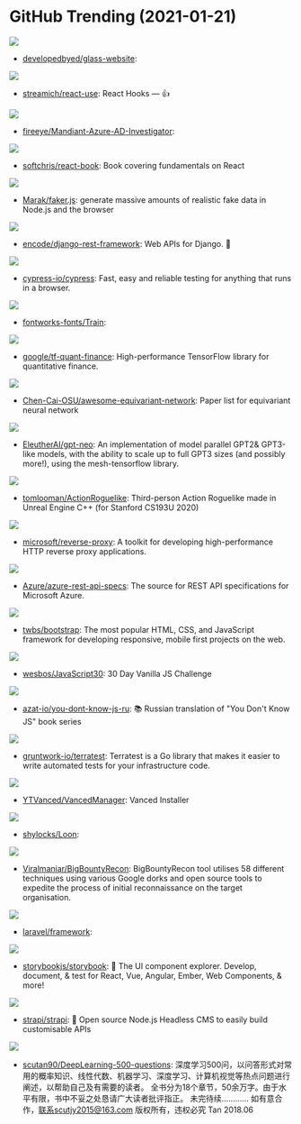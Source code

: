 # GitHub Trending (2021-01-21)

![](https://img.shields.io/badge/CSS-New%2073-green?style=flat-square&logo=appveyor)
- [developedbyed/glass-website](https://github.com/developedbyed/glass-website): 

![](https://img.shields.io/badge/TypeScript-New%20142-green?style=flat-square&logo=appveyor)
- [streamich/react-use](https://github.com/streamich/react-use): React Hooks — 👍

![](https://img.shields.io/badge/PowerShell-New%2083-green?style=flat-square&logo=appveyor)
- [fireeye/Mandiant-Azure-AD-Investigator](https://github.com/fireeye/Mandiant-Azure-AD-Investigator): 

![](https://img.shields.io/badge/HTML-New%2061-green?style=flat-square&logo=appveyor)
- [softchris/react-book](https://github.com/softchris/react-book): Book covering fundamentals on React

![](https://img.shields.io/badge/JavaScript-New%2077-green?style=flat-square&logo=appveyor)
- [Marak/faker.js](https://github.com/Marak/faker.js): generate massive amounts of realistic fake data in Node.js and the browser

![](https://img.shields.io/badge/Python-New%2085-green?style=flat-square&logo=appveyor)
- [encode/django-rest-framework](https://github.com/encode/django-rest-framework): Web APIs for Django. 🎸

![](https://img.shields.io/badge/JavaScript-New%2093-green?style=flat-square&logo=appveyor)
- [cypress-io/cypress](https://github.com/cypress-io/cypress): Fast, easy and reliable testing for anything that runs in a browser.

![](https://img.shields.io/badge/Python-New%2022-green?style=flat-square&logo=appveyor)
- [fontworks-fonts/Train](https://github.com/fontworks-fonts/Train): 

![](https://img.shields.io/badge/Python-New%20241-green?style=flat-square&logo=appveyor)
- [google/tf-quant-finance](https://github.com/google/tf-quant-finance): High-performance TensorFlow library for quantitative finance.

![](https://img.shields.io/badge/none-New%2055-green?style=flat-square&logo=appveyor)
- [Chen-Cai-OSU/awesome-equivariant-network](https://github.com/Chen-Cai-OSU/awesome-equivariant-network): Paper list for equivariant neural network

![](https://img.shields.io/badge/Python-New%20166-green?style=flat-square&logo=appveyor)
- [EleutherAI/gpt-neo](https://github.com/EleutherAI/gpt-neo): An implementation of model parallel GPT2& GPT3-like models, with the ability to scale up to full GPT3 sizes (and possibly more!), using the mesh-tensorflow library.

![](https://img.shields.io/badge/C%2B%2B-New%20179-green?style=flat-square&logo=appveyor)
- [tomlooman/ActionRoguelike](https://github.com/tomlooman/ActionRoguelike): Third-person Action Roguelike made in Unreal Engine C++ (for Stanford CS193U 2020)

![](https://img.shields.io/badge/C%23-New%2088-green?style=flat-square&logo=appveyor)
- [microsoft/reverse-proxy](https://github.com/microsoft/reverse-proxy): A toolkit for developing high-performance HTTP reverse proxy applications.

![](https://img.shields.io/badge/TypeScript-New%201-green?style=flat-square&logo=appveyor)
- [Azure/azure-rest-api-specs](https://github.com/Azure/azure-rest-api-specs): The source for REST API specifications for Microsoft Azure.

![](https://img.shields.io/badge/JavaScript-New%20239-green?style=flat-square&logo=appveyor)
- [twbs/bootstrap](https://github.com/twbs/bootstrap): The most popular HTML, CSS, and JavaScript framework for developing responsive, mobile first projects on the web.

![](https://img.shields.io/badge/HTML-New%2044-green?style=flat-square&logo=appveyor)
- [wesbos/JavaScript30](https://github.com/wesbos/JavaScript30): 30 Day Vanilla JS Challenge

![](https://img.shields.io/badge/none-New%208-green?style=flat-square&logo=appveyor)
- [azat-io/you-dont-know-js-ru](https://github.com/azat-io/you-dont-know-js-ru): 📚 Russian translation of "You Don't Know JS" book series

![](https://img.shields.io/badge/Go-New%208-green?style=flat-square&logo=appveyor)
- [gruntwork-io/terratest](https://github.com/gruntwork-io/terratest): Terratest is a Go library that makes it easier to write automated tests for your infrastructure code.

![](https://img.shields.io/badge/Kotlin-New%2054-green?style=flat-square&logo=appveyor)
- [YTVanced/VancedManager](https://github.com/YTVanced/VancedManager): Vanced Installer

![](https://img.shields.io/badge/JavaScript-New%2063-green?style=flat-square&logo=appveyor)
- [shylocks/Loon](https://github.com/shylocks/Loon): 

![](https://img.shields.io/badge/C%23-New%20165-green?style=flat-square&logo=appveyor)
- [Viralmaniar/BigBountyRecon](https://github.com/Viralmaniar/BigBountyRecon): BigBountyRecon tool utilises 58 different techniques using various Google dorks and open source tools to expedite the process of initial reconnaissance on the target organisation.

![](https://img.shields.io/badge/PHP-New%207-green?style=flat-square&logo=appveyor)
- [laravel/framework](https://github.com/laravel/framework): 

![](https://img.shields.io/badge/TypeScript-New%20138-green?style=flat-square&logo=appveyor)
- [storybookjs/storybook](https://github.com/storybookjs/storybook): 📓 The UI component explorer. Develop, document, & test for React, Vue, Angular, Ember, Web Components, & more!

![](https://img.shields.io/badge/JavaScript-New%2040-green?style=flat-square&logo=appveyor)
- [strapi/strapi](https://github.com/strapi/strapi): 🚀 Open source Node.js Headless CMS to easily build customisable APIs

![](https://img.shields.io/badge/JavaScript-New%2048-green?style=flat-square&logo=appveyor)
- [scutan90/DeepLearning-500-questions](https://github.com/scutan90/DeepLearning-500-questions): 深度学习500问，以问答形式对常用的概率知识、线性代数、机器学习、深度学习、计算机视觉等热点问题进行阐述，以帮助自己及有需要的读者。 全书分为18个章节，50余万字。由于水平有限，书中不妥之处恳请广大读者批评指正。 未完待续............ 如有意合作，联系scutjy2015@163.com 版权所有，违权必究 Tan 2018.06

